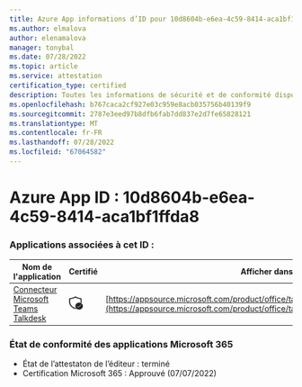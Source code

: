 ```yaml
---
title: Azure App informations d’ID pour 10d8604b-e6ea-4c59-8414-aca1bf1ffda8
ms.author: elmalova
author: elenamalova
manager: tonybal
ms.date: 07/28/2022
ms.topic: article
ms.service: attestation
certification_type: certified
description: Toutes les informations de sécurité et de conformité disponibles pour 10d8604b-e6ea-4c59-8414-aca1bf1ffda8.
ms.openlocfilehash: b767caca2cf927e03c959e8acb035756b40139f9
ms.sourcegitcommit: 2787e3eed97b8dfb6fab7dd837e2d7fe65828121
ms.translationtype: MT
ms.contentlocale: fr-FR
ms.lasthandoff: 07/28/2022
ms.locfileid: "67064582"
---
```

# <a name="azure-app-id-10d8604b-e6ea-4c59-8414-aca1bf1ffda8"></a>Azure App ID : 10d8604b-e6ea-4c59-8414-aca1bf1ffda8


### <a name="apps-associated-with-this-id"></a>Applications associées à cet ID :
| **Nom de l'application** | **Certifié** | **Afficher dans AppSource** |
|--------------|---------------|-----------------------|
| [Connecteur Microsoft Teams Talkdesk](../forward/talkdeskinc1579824950513.talkdesk_for_teams.md) | <img alt="Certified application badge" src="../media/certified-badge.png" height="25" width="25" /> | [https://appsource.microsoft.com/product/office/talkdeskinc1579824950513.talkdesk_for_teams](https://appsource.microsoft.com/product/office/talkdeskinc1579824950513.talkdesk_for_teams) |

### <a name="microsoft-365-app-compliance-status"></a>État de conformité des applications Microsoft 365
- État de l’attestaton de l’éditeur : terminé
- Certification Microsoft 365 : Approuvé (07/07/2022)
